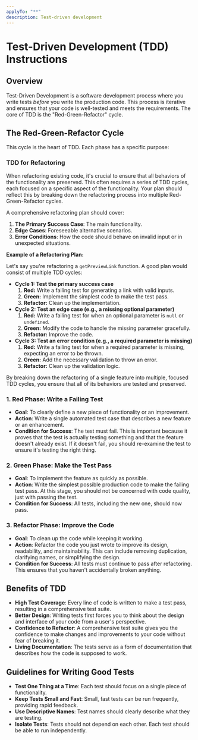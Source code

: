 ```yaml
---
applyTo: "**"
description: Test-driven development
---
```


# Test-Driven Development (TDD) Instructions

## Overview

Test-Driven Development is a software development process where you write tests _before_ you write the production code. This process is iterative and ensures that your code is well-tested and meets the requirements. The core of TDD is the "Red-Green-Refactor" cycle.

## The Red-Green-Refactor Cycle

This cycle is the heart of TDD. Each phase has a specific purpose:

### TDD for Refactoring

When refactoring existing code, it's crucial to ensure that all behaviors of the functionality are preserved. This often requires a series of TDD cycles, each focused on a specific aspect of the functionality. Your plan should reflect this by breaking down the refactoring process into multiple Red-Green-Refactor cycles.

A comprehensive refactoring plan should cover:

1.  **The Primary Success Case**: The main functionality.
2.  **Edge Cases**: Foreseeable alternative scenarios.
3.  **Error Conditions**: How the code should behave on invalid input or in unexpected situations.

**Example of a Refactoring Plan:**

Let's say you're refactoring a `getPreviewLink` function. A good plan would consist of multiple TDD cycles:

- **Cycle 1: Test the primary success case**
    1.  **Red:** Write a failing test for generating a link with valid inputs.
    2.  **Green:** Implement the simplest code to make the test pass.
    3.  **Refactor:** Clean up the implementation.
- **Cycle 2: Test an edge case (e.g., a missing optional parameter)**
    1.  **Red:** Write a failing test for when an optional parameter is `null` or `undefined`.
    2.  **Green:** Modify the code to handle the missing parameter gracefully.
    3.  **Refactor:** Improve the code.
- **Cycle 3: Test an error condition (e.g., a required parameter is missing)**
    1.  **Red:** Write a failing test for when a required parameter is missing, expecting an error to be thrown.
    2.  **Green:** Add the necessary validation to throw an error.
    3.  **Refactor:** Clean up the validation logic.

By breaking down the refactoring of a single feature into multiple, focused TDD cycles, you ensure that all of its behaviors are tested and preserved.

### 1. Red Phase: Write a Failing Test

- **Goal**: To clearly define a new piece of functionality or an improvement.
- **Action**: Write a single automated test case that describes a new feature or an enhancement.
- **Condition for Success**: The test must fail. This is important because it proves that the test is actually testing something and that the feature doesn't already exist. If it doesn't fail, you should re-examine the test to ensure it's testing the right thing.

### 2. Green Phase: Make the Test Pass

- **Goal**: To implement the feature as quickly as possible.
- **Action**: Write the simplest possible production code to make the failing test pass. At this stage, you should not be concerned with code quality, just with passing the test.
- **Condition for Success**: All tests, including the new one, should now pass.

### 3. Refactor Phase: Improve the Code

- **Goal**: To clean up the code while keeping it working.
- **Action**: Refactor the code you just wrote to improve its design, readability, and maintainability. This can include removing duplication, clarifying names, or simplifying the design.
- **Condition for Success**: All tests must continue to pass after refactoring. This ensures that you haven't accidentally broken anything.

## Benefits of TDD

- **High Test Coverage**: Every line of code is written to make a test pass, resulting in a comprehensive test suite.
- **Better Design**: Writing tests first forces you to think about the design and interface of your code from a user's perspective.
- **Confidence to Refactor**: A comprehensive test suite gives you the confidence to make changes and improvements to your code without fear of breaking it.
- **Living Documentation**: The tests serve as a form of documentation that describes how the code is supposed to work.

## Guidelines for Writing Good Tests

- **Test One Thing at a Time**: Each test should focus on a single piece of functionality.
- **Keep Tests Small and Fast**: Small, fast tests can be run frequently, providing rapid feedback.
- **Use Descriptive Names**: Test names should clearly describe what they are testing.
- **Isolate Tests**: Tests should not depend on each other. Each test should be able to run independently.
